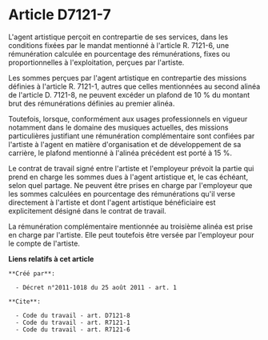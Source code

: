 # Article D7121-7

L'agent artistique perçoit en contrepartie de ses services, dans les conditions fixées par le mandat mentionné à l'article R.
7121-6, une rémunération calculée en pourcentage des rémunérations, fixes ou proportionnelles à l'exploitation, perçues par
l'artiste. 

Les sommes perçues par l'agent artistique en contrepartie des missions définies à l'article R. 7121-1, autres que celles
mentionnées au second alinéa de l'article D. 7121-8, ne peuvent excéder un plafond de 10 % du montant brut des rémunérations
définies au premier alinéa. 

Toutefois, lorsque, conformément aux usages professionnels en vigueur notamment dans le domaine des musiques actuelles, des
missions particulières justifiant une rémunération complémentaire sont confiées par l'artiste à l'agent en matière
d'organisation et de développement de sa carrière, le plafond mentionné à l'alinéa précédent est porté à 15 %. 

Le contrat de travail signé entre l'artiste et l'employeur prévoit la partie qui prend en charge les sommes dues à l'agent
artistique et, le cas échéant, selon quel partage. Ne peuvent être prises en charge par l'employeur que les sommes calculées
en pourcentage des rémunérations qu'il verse directement à l'artiste et dont l'agent artistique bénéficiaire est
explicitement désigné dans le contrat de travail. 

La rémunération complémentaire mentionnée au troisième alinéa est prise en charge par l'artiste. Elle peut toutefois être
versée par l'employeur pour le compte de l'artiste.

**Liens relatifs à cet article**

	**Créé par**:

	  - Décret n°2011-1018 du 25 août 2011 - art. 1

	**Cite**:

	  - Code du travail - art. D7121-8
	  - Code du travail - art. R7121-1
	  - Code du travail - art. R7121-6

